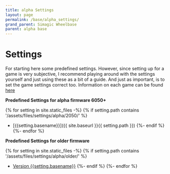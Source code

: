```yaml
---
title: alpha Settings
layout: page
permalink: /base/alpha_settings/
grand_parent: Simagic Wheelbase
parent: alpha base
---
```

# Settings
For starting here some predefined settings.
However, since setting up for a game is very subjective,
I recommend playing around with the settings yourself and just using these as a bit of a guide.
And just as important, is to set the game settings correct too.
Information on each game can be found [here](https://docs.google.com/spreadsheets/d/e/2PACX-1vRhG6tHBONu3S_K4vcJCQkuDO7XXW7iNyr6FISYhhj5EOyYDTzTvsKjNkDk3lTnYzbg6u2WQgivcgPd/pubhtml?gid=2055729544&single=true)

**Predefined Settings for alpha firmware 6050+**

{% for setting in site.static_files -%}
    {% if setting.path contains '/assets/files/settings/alpha/2050/' %}
- [{{setting.basename}}]({{ site.baseurl }}{{ setting.path }})
    {%- endif %}
{%- endfor %}


**Predefined Settings for older firmware**

{% for setting in site.static_files -%}
    {% if setting.path contains '/assets/files/settings/alpha/older/' %}
- <a href="{{ site.baseurl }}{{ setting.path }}">Version {{setting.basename}}<a/>
    {%- endif %}
{%- endfor %}
